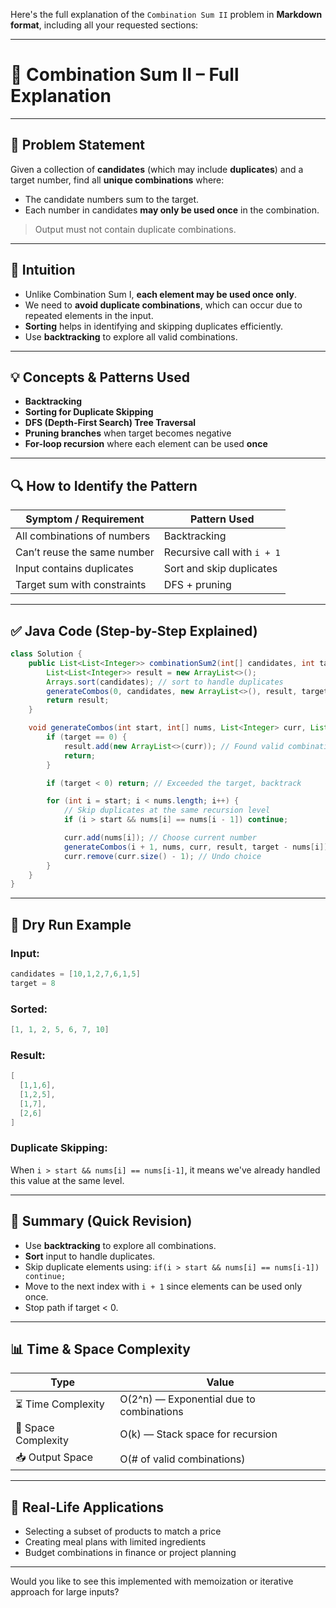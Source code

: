 Here's the full explanation of the `Combination Sum II` problem in **Markdown format**, including all your requested sections:

---

# 🧮 Combination Sum II – Full Explanation

---

## 📘 Problem Statement

Given a collection of **candidates** (which may include **duplicates**) and a target number, find all **unique combinations** where:

* The candidate numbers sum to the target.
* Each number in candidates **may only be used once** in the combination.

> Output must not contain duplicate combinations.

---

## 🧠 Intuition

* Unlike Combination Sum I, **each element may be used once only**.
* We need to **avoid duplicate combinations**, which can occur due to repeated elements in the input.
* **Sorting** helps in identifying and skipping duplicates efficiently.
* Use **backtracking** to explore all valid combinations.

---

## 💡 Concepts & Patterns Used

* **Backtracking**
* **Sorting for Duplicate Skipping**
* **DFS (Depth-First Search) Tree Traversal**
* **Pruning branches** when target becomes negative
* **For-loop recursion** where each element can be used **once**

---

## 🔍 How to Identify the Pattern

| Symptom / Requirement       | Pattern Used                |
| --------------------------- | --------------------------- |
| All combinations of numbers | Backtracking                |
| Can’t reuse the same number | Recursive call with `i + 1` |
| Input contains duplicates   | Sort and skip duplicates    |
| Target sum with constraints | DFS + pruning               |

---

## ✅ Java Code (Step-by-Step Explained)

```java
class Solution {
    public List<List<Integer>> combinationSum2(int[] candidates, int target) {
        List<List<Integer>> result = new ArrayList<>();
        Arrays.sort(candidates); // sort to handle duplicates
        generateCombos(0, candidates, new ArrayList<>(), result, target);
        return result;
    }

    void generateCombos(int start, int[] nums, List<Integer> curr, List<List<Integer>> result, int target) {
        if (target == 0) {
            result.add(new ArrayList<>(curr)); // Found valid combination
            return;
        }

        if (target < 0) return; // Exceeded the target, backtrack

        for (int i = start; i < nums.length; i++) {
            // Skip duplicates at the same recursion level
            if (i > start && nums[i] == nums[i - 1]) continue;

            curr.add(nums[i]); // Choose current number
            generateCombos(i + 1, nums, curr, result, target - nums[i]); // i+1 → no reuse
            curr.remove(curr.size() - 1); // Undo choice
        }
    }
}
```

---

## 🧪 Dry Run Example

### Input:

```java
candidates = [10,1,2,7,6,1,5]
target = 8
```

### Sorted:

```java
[1, 1, 2, 5, 6, 7, 10]
```

### Result:

```java
[
  [1,1,6],
  [1,2,5],
  [1,7],
  [2,6]
]
```

### Duplicate Skipping:

When `i > start && nums[i] == nums[i-1]`, it means we've already handled this value at the same level.

---

## 🧠 Summary (Quick Revision)

* Use **backtracking** to explore all combinations.
* **Sort** input to handle duplicates.
* Skip duplicate elements using: `if(i > start && nums[i] == nums[i-1]) continue;`
* Move to the next index with `i + 1` since elements can be used only once.
* Stop path if target < 0.

---

## 📊 Time & Space Complexity

| Type                | Value                                    |
| ------------------- | ---------------------------------------- |
| ⏳ Time Complexity   | O(2^n) — Exponential due to combinations |
| 💾 Space Complexity | O(k) — Stack space for recursion         |
| 📥 Output Space     | O(# of valid combinations)               |

---

## 🎯 Real-Life Applications

* Selecting a subset of products to match a price
* Creating meal plans with limited ingredients
* Budget combinations in finance or project planning

---

Would you like to see this implemented with memoization or iterative approach for large inputs?
